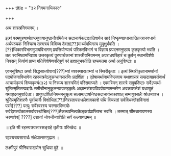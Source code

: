 +++
title = "३२ निगमनाधिकारः"

+++

अथ शास्त्रनिगमनम् ।

इत्थं परमपुरुषार्थप्राप्त्युपायानुष्ठानौपयिकेन सदाचार्यकटाक्षातिशयेन सारं निष्कृष्यप्रधानप्रतितन्त्रानवधार्य अर्थपञ्चकं निश्चित्य तत्त्वत्रयं विविच्य देवता[??]मार्थ्यमधिगत्य मुमुक्षुर्भवति । [??]धिकारविभागमुपायविभागम् प्रपत्तियोग्यत्वं परिकरविभागं च विज्ञाय प्रपदनमनुष्ठाय कृतकृत्यो भवति । ततः स्वनिष्ठामभिज्ञाय उत्तरकृत्यं पुरुषार्थकानां शास्त्रीयनियमनम् अपराधपरिहारं च कुर्वन् स्थानविशेषे निवसन् निर्याणं प्राप्य गतिविशेषेणपरिपूर्णं परं ब्रह्मानुभवतीति रह्स्यतमा अर्था अनुशिष्टाः ॥

एवमनुशिष्टा अर्थाः सिद्धसाध्योपाय[???]भ्यां व्यवस्थारक्षाभ्यां च स्थिरीकृताः । इत्थं स्थिरीकृतानामर्थानां पदयोजनाविभागेन रहस्यत्रयेऽनुसन्धानसरणिः प्रदर्शिता । एतेषामर्थानामविप्लवाय यथाशास्त्रं सम्प्रदायप्रवर्तनार्थं आचार्यकृत्यं शिष्यकृत्यं(३२) च निरूप्य शास्त्रमिदं परिसमाप्यते । एवमस्मिन् शास्त्रे समुपदिष्टाः सर्वेऽप्यर्थाः श्रुतिस्मृतिसम्प्रदायैः समीचीनानुकूलन्यायसहकृतैः अज्ञानसंशयविपर्ययाणामन्तरेण अवकाशलेशं यथाश्रुतं यथाहृदयमुपादिताः। प्रागुपदर्शितनियममनुसृत्य सत्सम्प्रदायनिष्ठसदाचार्यसकाशात् सम्यगुपसन्नैः श्रोतव्याश्च । श्रुतिस्मृतिशरणैः पूर्वाचार्यैः विशोधित[??]निरस्तापराधलेशावकाशे पथि विचरतां सर्वविधक्लेशविनाशं परमे[???] पत्युः सर्वेश्वरस्य चरणारविन्दयोः सर्वदेशसर्वकालसर्वावस्थोचित[???]तैकरूपनित्यकैङ्कर्यप्राप्तिश्च भवति । तस्मात् श्रीमन्नारायणस्य चरणावेव[ ????] दशायां चोपजीव्याविति सर्वं कल्याणतमम् ॥

॥ इति श्री रहस्यत्रयसारसङ्ग्रहे तृतीयः परिच्छेदः ॥

रह्स्यत्रयसारार्थः संक्षेपात्समगृह्यत ।

लक्ष्मीपुरं श्रीनिवासदासेन सुधियां मुदे ॥